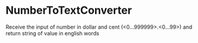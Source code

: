 # NumberToTextConverter
Receive the input of number in dollar and cent (&lt;0...999999>.&lt;0...99>) and return string of value in english words
